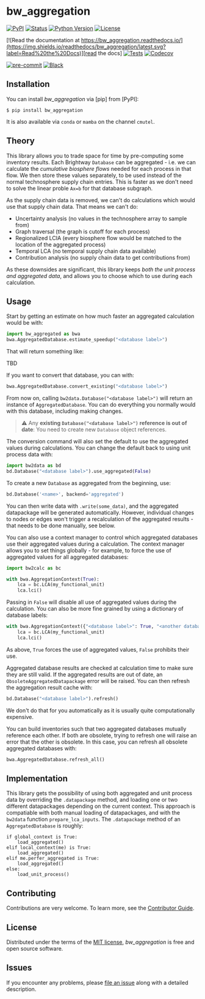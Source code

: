 # bw_aggregation

[![PyPI](https://img.shields.io/pypi/v/bw_aggregation.svg)][pypi status]
[![Status](https://img.shields.io/pypi/status/bw_aggregation.svg)][pypi status]
[![Python Version](https://img.shields.io/pypi/pyversions/bw_aggregation)][pypi status]
[![License](https://img.shields.io/pypi/l/bw_aggregation)][license]

[![Read the documentation at https://bw_aggregation.readthedocs.io/](https://img.shields.io/readthedocs/bw_aggregation/latest.svg?label=Read%20the%20Docs)][read the docs]
[![Tests](https://github.com/brightway-lca/bw_aggregation/actions/workflows/python-test.yml/badge.svg)][tests]
[![Codecov](https://codecov.io/gh/brightway-lca/bw_aggregation/branch/main/graph/badge.svg)][codecov]

[![pre-commit](https://img.shields.io/badge/pre--commit-enabled-brightgreen?logo=pre-commit&logoColor=white)][pre-commit]
[![Black](https://img.shields.io/badge/code%20style-black-000000.svg)][black]

[pypi status]: https://pypi.org/project/bw_aggregation/
[read the docs]: https://bw_aggregation.readthedocs.io/
[tests]: https://github.com/brightway-lca/bw_aggregation/actions?workflow=Tests
[codecov]: https://app.codecov.io/gh/brightway-lca/bw_aggregation
[pre-commit]: https://github.com/pre-commit/pre-commit
[black]: https://github.com/psf/black

## Installation

You can install _bw_aggregation_ via [pip] from [PyPI]:

```console
$ pip install bw_aggregation
```

It is also available via `conda` or `mamba` on the channel `cmutel`.

## Theory

This library allows you to trade space for time by pre-computing some inventory results. Each Brightway `Database` can be aggregated - i.e. we can calculate the *cumulative biosphere flows* needed for each process in that flow. We then store these values separately, to be used instead of the normal technosphere supply chain entries. This is faster as we don't need to solve the linear proble `Ax=b` for that database subgraph.

As the supply chain data is removed, we can't do calculations which would use that supply chain data. That means we can't do:

* Uncertainty analysis (no values in the technosphere array to sample from)
* Graph traversal (the graph is cutoff for each process)
* Regionalized LCIA (every biosphere flow would be matched to the location of the aggregated process)
* Temporal LCA (no temporal supply chain data available)
* Contribution analysis (no supply chain data to get contributions from)

As these downsides are significant, this library keeps *both the unit process and aggregated data*, and allows you to choose which to use during each calculation.

## Usage

Start by getting an estimate on how much faster an aggregated calculation would be with:

```python
import bw_aggregated as bwa
bwa.AggregatedDatabase.estimate_speedup("<database label>")
```

That will return something like:

TBD

If you want to convert that database, you can with:

```python
bwa.AggregatedDatabase.convert_existing("<database label>")
```

From now on, calling `bw2data.Database("<database label>")` will return an instance of `AggregatedDatabase`. You can do everything you normally would with this database, including making changes.

> :warning: Any **existing `Database("<database label>")` reference is out of date**: You need to create new `Database` object references.

The conversion command will also set the default to use the aggregated values during calculations. You can change the default back to using unit process data with:

```python
import bw2data as bd
bd.Database("<database label>").use_aggregated(False)
```

To create a new `Database` as aggregated from the beginning, use:

```python
bd.Database('<name>', backend='aggregated')
```

You can then write data with `.write(some_data)`, and the aggregated datapackage will be generated automatically. However, individual changes to nodes or edges won't trigger a recalculation of the aggregated results - that needs to be done manually, see below.

You can also use a context manager to control which aggregated databases use their aggregated values during a calculation. The context manager allows you to set things globally - for example, to force the use of aggregated values for all aggregated databases:

```python
import bw2calc as bc

with bwa.AggregationContext(True):
    lca = bc.LCA(my_functional_unit)
    lca.lci()
```

Passing in `False` will disable all use of aggregated values during the calculation. You can also be more fine grained by using a dictionary of database labels:

```python
with bwa.AggregationContext({"<database label>": True, "<another database label>": False}):
    lca = bc.LCA(my_functional_unit)
    lca.lci()
```

As above, `True` forces the use of aggregated values, `False` prohibits their use.

Aggregated database results are checked at calculation time to make sure they are still valid. If the aggregated results are out of date, an `ObsoleteAggregatedDatapackage` error will be raised. You can then refresh the aggregation result cache with:

```python
bd.Database("<database label>").refresh()
```

We don't do that for you automatically as it is usually quite computationally expensive.

You can build inventories such that two aggregated databases mutually reference each other. If both are obsolete, trying to refresh one will raise an error that the other is obsolete. In this case, you can refresh all obsolete aggregated databases with:

```python
bwa.AggregatedDatabase.refresh_all()
```

## Implementation

This library gets the possibility of using both aggregated and unit process data by overriding the `.datapackage` method, and loading one or two different datapackages depending on the current context. This approach is compatiable with both manual loading of datapackages, and with the `bw2data` function `prepare_lca_inputs`. The `.datapackage` method of an `AggregatedDatabase` is roughly:

```
if global_context is True:
    load_aggregated()
elif local_context(me) is True:
    load_aggregated()
elif me.perfer_aggregated is True:
    load_aggregated()
else:
    load_unit_process()
```

## Contributing

Contributions are very welcome.
To learn more, see the [Contributor Guide][Contributor Guide].

## License

Distributed under the terms of the [MIT license][License],
_bw_aggregation_ is free and open source software.

## Issues

If you encounter any problems,
please [file an issue][Issue Tracker] along with a detailed description.


<!-- github-only -->

[command-line reference]: https://bw_aggregation.readthedocs.io/en/latest/usage.html
[License]: https://github.com/brightway-lca/bw_aggregation/blob/main/LICENSE
[Contributor Guide]: https://github.com/brightway-lca/bw_aggregation/blob/main/CONTRIBUTING.md
[Issue Tracker]: https://github.com/brightway-lca/bw_aggregation/issues
